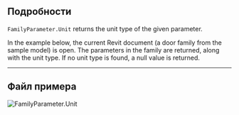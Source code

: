 ## Подробности
`FamilyParameter.Unit` returns the unit type of the given parameter.

In the example below, the current Revit document (a door family from the sample model) is open. The parameters in the family are returned, along with the unit type. If no unit type is found, a null value is returned.
___
## Файл примера

![FamilyParameter.Unit](./Revit.Elements.FamilyParameter.Unit_img.jpg)
